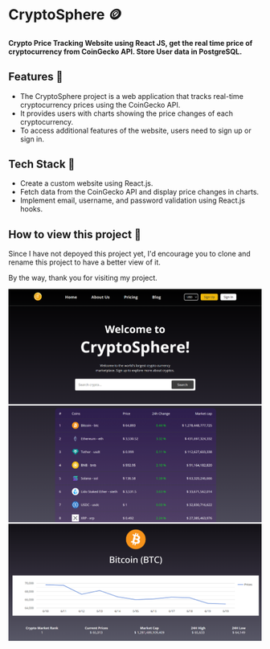 # CryptoSphere 🪙



#### Crypto Price Tracking Website using React JS, get the real time price of cryptocurrency from CoinGecko API. Store User data in PostgreSQL.


## Features 🧩

- The CryptoSphere project is a web application that tracks real-time cryptocurrency prices using the CoinGecko API. 
- It provides users with charts showing the price changes of each cryptocurrency. 
- To access additional features of the website, users need to sign up or sign in.

## Tech Stack 🧩


* Create a custom website using React.js.
* Fetch data from the CoinGecko API and display price changes in charts.
* Implement email, username, and password validation using React.js hooks.


## How to view this project 🧐

Since I have not depoyed this project yet, I'd encourage you to clone and rename this project to have a better view of it. 

By the way, thank you for visiting my project.

![Homescreen](https://github.com/VinhNguyenTCU/CryptoSphere/blob/main/src/assets/homescreen.png)
![Crypto Dash Board](https://github.com/VinhNguyenTCU/CryptoSphere/blob/main/src/assets/crypto.png)
![Price Chart](https://github.com/VinhNguyenTCU/CryptoSphere/blob/main/src/assets/chart.png)
